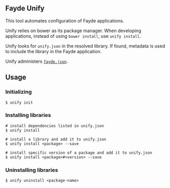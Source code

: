 ## Fayde Unify

This tool automates configuration of Fayde applications.

Unify relies on bower as its package manager.
When developing applications, instead of using `bower install`, use `unify install`.

Unify looks for `unify.json` in the resolved library.  If found, metadata is used to include the library in the Fayde application.

Unify administers [`fayde.json`](https://github.com/bsick7/fayde/wiki/Fayde.json).

## Usage

### Initializing

```
$ unify init
```

### Installing libraries

```
# install dependencies listed in unify.json
$ unify install

# install a library and add it to unify.json
$ unify install <package> --save

# install specific version of a package and add it to unify.json
$ unify install <package>#<version> --save
```

### Uninstalling libraries

```
$ unify uninstall <package-name>
```

